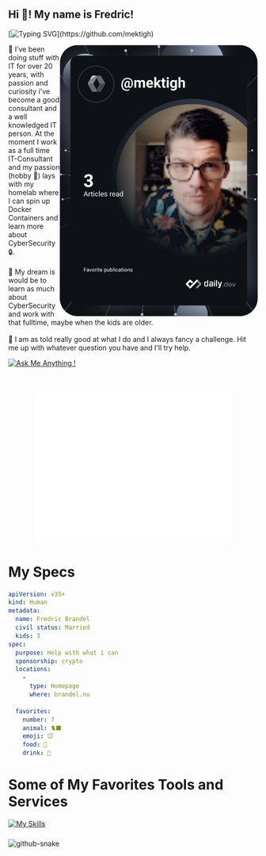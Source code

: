 <h2 align="left">Hi 👋! My name is Fredric!</h2>

[![Typing SVG](https://readme-typing-svg.demolab.com?font=Fira+Code&duration=5000&pause=1000&color=9046FF&width=435&lines=But+known+by+friends+as+Mektigh.)](https://github.com/mektigh)

<div>
  <a href="https://api.daily.dev/get?r=mektigh" target="_blank">
    <img
      width="400"
      align="right"
      src="https://github.com/mektigh/mektigh/blob/main/devcard.svg"
    />
  </a>
</div>
👾 I’ve been doing stuff with IT for over 20 years, with passion and curiosity i've become a good consultant and a well knowledged IT person. At the moment I work as a full time IT-Consultant and my passion (hobby 💛) lays with my homelab where I can spin up Docker Containers and learn more about CyberSecurity 🔒.
</br>
</br>
🚀 My dream is would be to learn as much about CyberSecurity and work with that fulltime, maybe when the kids are older.
</br>
</br>
🥷 I am as told really good at what I do and I always fancy a challenge. Hit me up with whatever question you have and I'll try help.

[![Ask Me Anything !](https://img.shields.io/badge/Ask%20me-anything-1abc9c.svg)](https://GitHub.com/mektigh/ama)
</br>
</br>
</br>
<p align="center"><img src="/github-metrics.svg" alt="Metrics" width="400"></p>


# My Specs
```yaml
apiVersion: v35+
kind: Human
metadata:
  name: Fredric Brandel
  civil status: Married
  kids: 3
spec:
  purpose: Help with what i can
  sponsorship: crypto
  locations:
    - 
      type: Homepage
      where: brandel.nu

  favorites:
    number: 7
    animal: 🐈‍⬛
    emoji: 😉
    food: 🍔
    drink: 🍺
```


# Some of My Favorites Tools and Services
[![My Skills](https://skillicons.dev/icons?i=linux,raspberrypi,md,bash,powershell,py,azure,docker,mongodb,mysql,github,gitlab,grafana,nginx,html,css,wordpress,ps,atom,vscode)](https://github.com/mektigh)


###


<picture>
  <source media="(prefers-color-scheme: dark)" srcset="github-contribution-grid-snake-dark.svg" />
  <source media="(prefers-color-scheme: light)" srcset="github-contribution-grid-snake.svg" />
  <img alt="github-snake" src="github-contribution-grid-snake.svg />
</picture>

###
